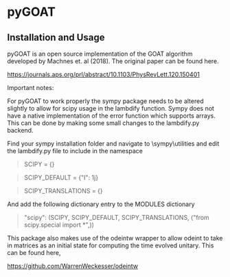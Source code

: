 # pyGOAT

## Installation and Usage

pyGOAT is an open source implementation of the GOAT algorithm developed by Machnes et. al (2018). The original paper can be found here.

https://journals.aps.org/prl/abstract/10.1103/PhysRevLett.120.150401

Important notes:

For pyGOAT to work properly the sympy package needs to be altered slightly to allow for scipy usage in the lambdify function. Sympy does not have a native implementation of the error function which supports arrays. This can be done by making some small changes to the lambdify.py backend.

Find your sympy installation folder and navigate to \sympy\utilities and edit the lambdify.py file to include in the namespace


>SCIPY = {}

>SCIPY_DEFAULT = {"I": 1j}

>SCIPY_TRANSLATIONS = {}

And add the following dictionary entry to the MODULES dictionary

>"scipy": (SCIPY, SCIPY_DEFAULT, SCIPY_TRANSLATIONS, ("from scipy.special import *",))


This package also makes use of the odeintw wrapper to allow odeint to take in matrices as an initial state for computing the time evolved unitary. This can be found here,

https://github.com/WarrenWeckesser/odeintw


